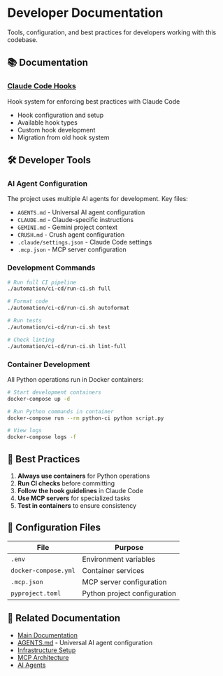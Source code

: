 # Developer Documentation

Tools, configuration, and best practices for developers working with this codebase.

## 📚 Documentation

### [Claude Code Hooks](./claude-code-hooks.md)
Hook system for enforcing best practices with Claude Code
- Hook configuration and setup
- Available hook types
- Custom hook development
- Migration from old hook system

## 🛠️ Developer Tools

### AI Agent Configuration
The project uses multiple AI agents for development. Key files:
- `AGENTS.md` - Universal AI agent configuration
- `CLAUDE.md` - Claude-specific instructions
- `GEMINI.md` - Gemini project context
- `CRUSH.md` - Crush agent configuration
- `.claude/settings.json` - Claude Code settings
- `.mcp.json` - MCP server configuration

### Development Commands

```bash
# Run full CI pipeline
./automation/ci-cd/run-ci.sh full

# Format code
./automation/ci-cd/run-ci.sh autoformat

# Run tests
./automation/ci-cd/run-ci.sh test

# Check linting
./automation/ci-cd/run-ci.sh lint-full
```

### Container Development

All Python operations run in Docker containers:

```bash
# Start development containers
docker-compose up -d

# Run Python commands in container
docker-compose run --rm python-ci python script.py

# View logs
docker-compose logs -f
```

## 🎯 Best Practices

1. **Always use containers** for Python operations
2. **Run CI checks** before committing
3. **Follow the hook guidelines** in Claude Code
4. **Use MCP servers** for specialized tasks
5. **Test in containers** to ensure consistency

## 🔧 Configuration Files

| File | Purpose |
|------|---------|
| `.env` | Environment variables |
| `docker-compose.yml` | Container services |
| `.mcp.json` | MCP server configuration |
| `pyproject.toml` | Python project configuration |

## 📖 Related Documentation

- [Main Documentation](../README.md)
- [AGENTS.md](../../AGENTS.md) - Universal AI agent configuration
- [Infrastructure Setup](../infrastructure/)
- [MCP Architecture](../mcp/)
- [AI Agents](../ai-agents/)
